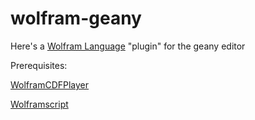 # wolfram-geany

Here's a [Wolfram Language](https://en.wikipedia.org/wiki/Wolfram_Language) "plugin" for the geany editor 

Prerequisites: 

[WolframCDFPlayer](https://www.wolfram.com/cdf-player)

[Wolframscript](https://www.wolfram.com/wolframscript)
